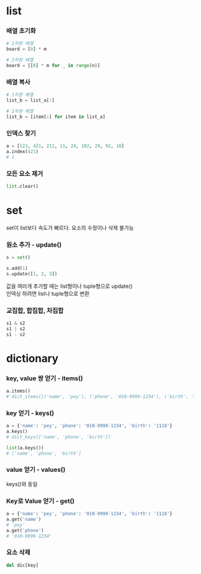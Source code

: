 # list

### 배열 초기화
```python
# 1차원 배열
board = [0] * m

# 2차원 배열
board = [[0] * m for _ in range(n)]
```

### 배열 복사
```python
# 1차원 배열
list_b = list_a[:]

# 2차원 배열
list_b = [item[:] for item in list_a]
```

### 인덱스 찾기
```python
a = [123, 421, 212, 11, 24, 102, 29, 92, 10]
a.index(421)
# 1
```

### 모든 요소 제거
```python
list.clear()
```

# set

set이 list보다 속도가 빠르다.
요소의 수정이나 삭제 불가능

### 원소 추가 - update()
```python
s = set()

s.add(1)
s.update([1, 2, 3])
```
값을 여러개 추가할 때는 list형이나 tuple형으로 update()   
인덱싱 하려면 list나 tuple형으로 변환

### 교집합, 합집합, 차집합

```python
s1 & s2
s1 | s2
s1 - s2
```

# dictionary

### key, value 쌍 얻기 - items()
```python
a.items()
# dict_items([('name', 'pey'), ('phone', '010-9999-1234'), ('birth', '1118')])
```

### key 얻기 - keys()
```python
a = {'name': 'pey', 'phone': '010-9999-1234', 'birth': '1118'}
a.keys()
# dict_keys(['name', 'phone', 'birth'])

list(a.keys())
# ['name', 'phone', 'birth']
```

### value 얻기 - values()
keys()와 동일

### Key로 Value 얻기 - get()
```python
a = {'name': 'pey', 'phone': '010-9999-1234', 'birth': '1118'}
a.get('name')
# 'pey'
a.get('phone')
# '010-9999-1234'
```

### 요소 삭제
```python
del dic[key]
```
